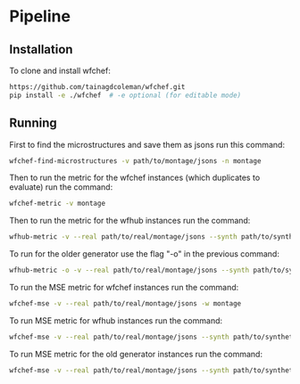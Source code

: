 # Pipeline 

## Installation
To clone and install wfchef:
```bash
https://github.com/tainagdcoleman/wfchef.git
pip install -e ./wfchef  # -e optional (for editable mode)
``` 

## Running 

First to find the microstructures and save them as jsons run this command:
```bash
wfchef-find-microstructures -v path/to/montage/jsons -n montage 
```

Then to run the metric for the wfchef instances (which duplicates to evaluate) run the command:
```bash
wfchef-metric -v montage 
```
Then to run the metric for the wfhub instances run the command:
```bash
wfhub-metric -v --real path/to/real/montage/jsons --synth path/to/synthetic/montage/jsons 
```
To run for the older generator use the flag "-o" in the previous command:
```bash
wfhub-metric -o -v --real path/to/real/montage/jsons --synth path/to/synthetic/montage/jsons 
```
To run the MSE metric for wfchef instances run the command:
```bash
wfchef-mse -v --real path/to/real/montage/jsons -w montage
```
To run MSE metric for wfhub instances run the command:
```bash
wfchef-mse -v --real path/to/real/montage/jsons --synth path/to/synthetic/montage/jsons --wf-hub
```
To run MSE metric for the old generator instances run the command:
```bash
wfchef-mse -v --real path/to/real/montage/jsons --synth path/to/synthetic/montage/jsons 
```